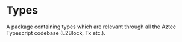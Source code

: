 # Types
A package containing types which are relevant through all the Aztec Typescript codebase (L2Block, Tx etc.).